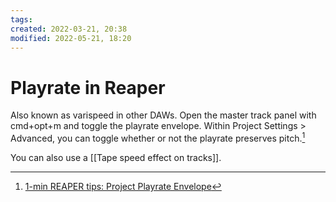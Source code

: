 ```yaml
---
tags: 
created: 2022-03-21, 20:38
modified: 2022-05-21, 18:20
---
```


# Playrate in Reaper
Also known as varispeed in other DAWs. Open the master track panel with cmd+opt+m and toggle the playrate envelope. Within Project Settings > Advanced, you can toggle whether or not the playrate preserves pitch.[^1]

You can also use a [[Tape speed effect on tracks]].

[^1]: [1-min REAPER tips: Project Playrate Envelope](https://www.youtube.com/shorts/MQjq6DGdKLQ)